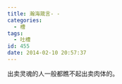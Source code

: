 ```yaml
---
title: 瀚海箴言- -
categories:
  - 槽
tags:
  - 吐槽
id: 455
date: 2014-02-10 20:57:37
---
```


出卖灵魂的人一般都瞧不起出卖肉体的。